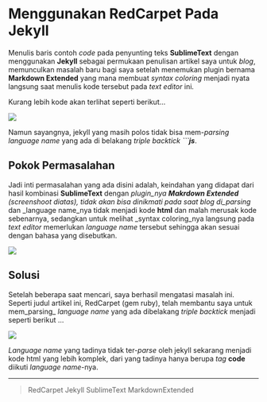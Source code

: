 Menggunakan RedCarpet Pada Jekyll
=================================

Menulis baris contoh _code_ pada penyunting teks **SublimeText** dengan
menggunakan **Jekyll** sebagai permukaan penulisan artikel saya untuk _blog_,
memunculkan masalah baru bagi saya setelah menemukan plugin bernama
**Markdown Extended** yang mana membuat _syntax coloring_ menjadi nyata
langsung saat menulis kode tersebut pada _text editor_ ini.

Kurang lebih kode akan terlihat seperti berikut...

<img src="{{ asset('images/triple-backtick-language-name.png') }}">

Namun sayangnya, jekyll yang masih polos tidak bisa mem-_parsing_ _language name_
yang ada di belakang _triple backtick_ _```**js**_.

## Pokok Permasalahan

Jadi inti permasalahan yang ada disini adalah, keindahan yang didapat dari hasil
kombinasi **SublimeText** dengan _plugin_nya **Makrdown Extended** (screenshoot
diatas), tidak akan bisa dinikmati pada saat blog di_parsing_ dan _language name_nya
tidak menjadi kode **html** dan malah merusak kode sebenarnya, sedangkan untuk
melihat _syntax coloring_nya langsung pada _text editor_ memerlukan _language name_
tersebut sehingga akan sesuai dengan bahasa yang disebutkan.

<img src="{{ asset('images/output-js.png') }}">

## Solusi

Setelah beberapa saat mencari, saya berhasil mengatasi masalah ini. Seperti
judul artikel ini, RedCarpet (gem ruby), telah membantu saya untuk mem_parsing_
_language name_ yang ada dibelakang _triple backtick_ menjadi seperti berikut ...

<img src="{{ asset('images/html-redcarpet.png') }}">

_Language name_ yang tadinya tidak ter-_parse_ oleh jekyll sekarang menjadi kode
html yang lebih komplek, dari yang tadinya hanya berupa _tag_ **code** diikuti
_language name_-nya.

<hr>


>   RedCarpet Jekyll SublimeText MarkdownExtended

